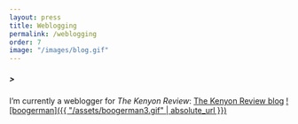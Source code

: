 ```yaml
---
layout: press
title: Weblogging
permalink: /weblogging
order: 7
image: "/images/blog.gif"
---
```

##### >
I’m currently a weblogger for *The Kenyon Review*: [The Kenyon Review blog](https://www.kenyonreview.org/author/jeff-alessandrelli/)
[![boogerman]({{ "/assets/boogerman3.gif" | absolute_url }})]()
